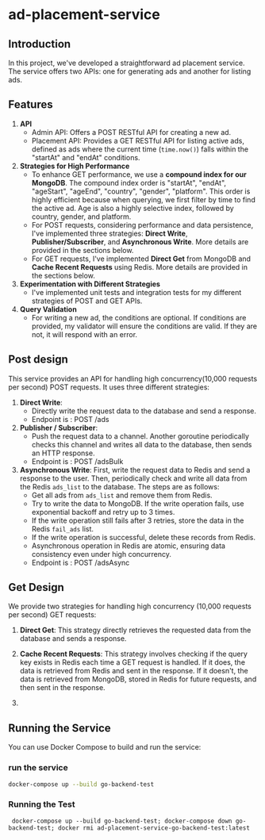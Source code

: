 # ad-placement-service


## Introduction
In this project, we've developed a straightforward ad placement service. The service offers two APIs: one for generating ads and another for listing ads.

## Features
1. **API**
   - Admin API: Offers a POST RESTful API for creating a new ad.
   - Placement API: Provides a GET RESTful API for listing active ads, defined as ads where the current time (`time.now()`) falls within the "startAt" and "endAt" conditions.
2. **Strategies for High Performance**
   - To enhance GET performance, we use a **compound index for our MongoDB**. The compound index order is "startAt", "endAt", "ageStart", "ageEnd", "country", "gender", "platform". This order is highly efficient because when querying, we first filter by time to find the active ad. Age is also a highly selective index, followed by country, gender, and platform.
   - For POST requests, considering performance and data persistence, I've implemented three strategies: **Direct Write**, **Publisher/Subscriber**, and **Asynchronous Write**. More details are provided in the sections below.
   - For GET requests, I've implemented **Direct Get** from MongoDB and **Cache Recent Requests** using Redis. More details are provided in the sections below.
3. **Experimentation with Different Strategies**
   - I've implemented unit tests and integration tests for my different strategies of POST and GET APIs.
4. **Query Validation**
   - For writing a new ad, the conditions are optional. If conditions are provided, my validator will ensure the conditions are valid. If they are not, it will respond with an error.



## Post design

This service provides an API for handling high concurrency(10,000 requests per second) POST requests. It uses three different strategies:

1. **Direct Write**: 
   - Directly write the request data to the database and send a response.
   - Endpoint is : POST /ads
3. **Publisher / Subscriber**: 
   - Push the request data to a channel. Another goroutine periodically checks this channel and writes all data to the database, then sends an HTTP response.
   - Endpoint is : POST /adsBulk
4. **Asynchronous Write**: First, write the request data to Redis and send a response to the user. Then, periodically check and write all data from the Redis `ads_list` to the database. The steps are as follows:
   - Get all ads from `ads_list` and remove them from Redis.
   - Try to write the data to MongoDB. If the write operation fails, use exponential backoff and retry up to 3 times.
   - If the write operation still fails after 3 retries, store the data in the Redis `fail_ads` list.
   - If the write operation is successful, delete these records from Redis.
   - Asynchronous operation in Redis are atomic, ensuring data consistency even under high concurrency.
   - Endpoint is : POST /adsAsync



## Get Design
We provide two strategies for handling high concurrency (10,000 requests per second) GET requests:

1. **Direct Get**: This strategy directly retrieves the requested data from the database and sends a response.

2. **Cache Recent Requests**: This strategy involves checking if the query key exists in Redis each time a GET request is handled. If it does, the data is retrieved from Redis and sent in the response. If it doesn't, the data is retrieved from MongoDB, stored in Redis for future requests, and then sent in the response.
3. 




## Running the Service

You can use Docker Compose to build and run the service:
### run the service
```bash
docker-compose up --build go-backend-test
```
### Running the Test
```
 docker-compose up --build go-backend-test; docker-compose down go-backend-test; docker rmi ad-placement-service-go-backend-test:latest
 ```